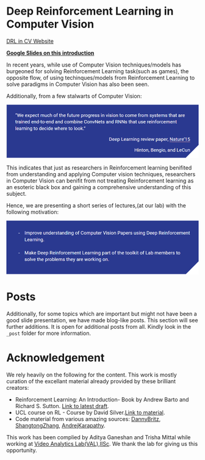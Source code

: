 # Deep Reinforcement Learning in Computer Vision

[DRL in CV Website](https://bardofcodes.github.io/DRL_in_CV_Papers/)

**[Google Slides on this introduction](https://docs.google.com/presentation/d/1Nnt6Jj77SLECbeb3m_Y6lqDEH0t8CUePJt2U-HlT6ZM/edit?usp=sharing)**

In recent years, while use of Computer Vision techniques/models has burgeoned
for solving Reinforcement Learning task(such as games), the opposite flow, of
using techinques/models from Reinforcement Learning to solve paradigms in
Computer Vision has also been seen.

Additionally, from a few stalwarts of Computer Vision:

<center><img src="img/statement_hinton_bengio_lecun.png" alt="Bold Statement" style=""></center>

This indicates that just as researchers in Reinforcement learning benifited from
understanding and applying Computer vision techniques, researchers in
Computer Vision can benifit from not treating Reinforcement learning as an esoteric
black box and gaining a comprehensive understanding of this subject.

Hence, we are presenting a short series of lectures,(at our lab) with the following motivation:

<center><img src="img/motivation.png" alt="motivations" style=""></center>

# Posts
Additionally, for some topics which are important but might not have been a good slide presentation, we have made blog-like posts. This section will see further additions.
It is open for additional posts from all. Kindly look in the `_post` folder for more information.

# Acknowledgement

We rely heavily on the following for the content. This work is mostly curation
of the excellant material already provided by these brilliant creators:

* Reinforcement Learning: An Introduction- Book by Andrew Barto and Richard S. Sutton.
[Link to latest draft](ufal.mff.cuni.cz/~straka/courses/npfl114/2016/sutton-bookdraft2016sep.pdf).
* UCL course on RL - Course by David Silver.[Link to material](http://www0.cs.ucl.ac.uk/staff/d.silver/web/Teaching.html).
* Code material from various amazing sources: [DannyBritz](https://github.com/dennybritz/reinforcement-learning),
[ShangtongZhang](https://github.com/ShangtongZhang/reinforcement-learning-an-introduction),
[AndrejKarapathy](https://github.com/karpathy/reinforcejs).

This work has been complied by Aditya Ganeshan and Trisha Mittal while working at [Video Analytics Lab(VAL),IISc](http://val.serc.iisc.ernet.in/valweb/). We thank the lab for giving us this opportunity.

